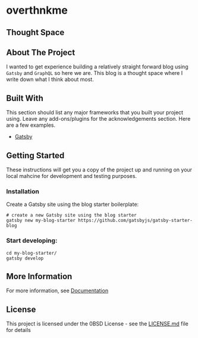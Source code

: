 <!-- PROJECT DETAILS -->
<p>
  <h1> overthnkme </h2>
  <h2> Thought Space </h2>
</p>



<!-- ABOUT THE PROJECT -->
## About The Project

I wanted to get experience building a relatively straight forward blog using `Gatsby` and `GraphQL` so here we are. This blog is a thought space where I write down what I think about most.

## Built With

This section should list any major frameworks that you built your project using. Leave any add-ons/plugins for the acknowledgements section. Here are a few examples.
* [Gatsby](https://www.gatsbyjs.com/)



<!-- GETTING STARTED -->
## Getting Started
These instructions will get you a copy of the project up and running on your local mahcine for development and testing purposes.

### Installation
Create a Gatsby site using the blog starter boilerplate:

```shell
# create a new Gatsby site using the blog starter
gatsby new my-blog-starter https://github.com/gatsbyjs/gatsby-starter-blog
```
    
### Start developing:

```shell
cd my-blog-starter/
gatsby develop
```
    
<!-- MORE INFORMATION -->
## More Information
For more information, see [Documentation](https://www.gatsbyjs.com/docs/tutorial/)

## License
This project is licensed under the 0BSD License - see the [LICENSE.md](LICENSE.md) file for details
